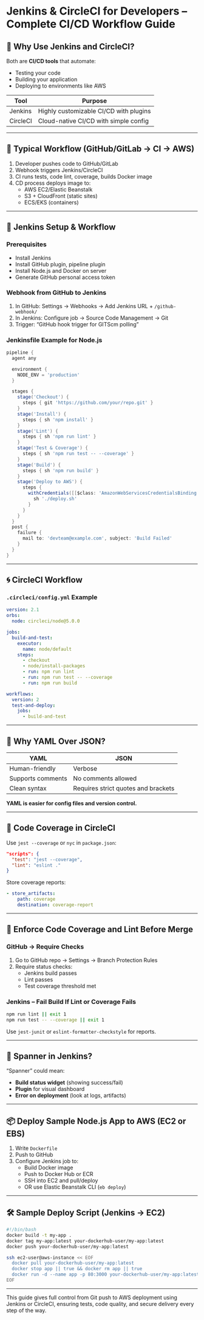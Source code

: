 # Jenkins & CircleCI for Developers – Complete CI/CD Workflow Guide

## 🚀 Why Use Jenkins and CircleCI?

Both are **CI/CD tools** that automate:
- Testing your code
- Building your application
- Deploying to environments like AWS

| Tool      | Purpose                                  |
|-----------|-------------------------------------------|
| Jenkins   | Highly customizable CI/CD with plugins   |
| CircleCI  | Cloud-native CI/CD with simple config    |

---

## 🧩 Typical Workflow (GitHub/GitLab → CI → AWS)

1. Developer pushes code to GitHub/GitLab
2. Webhook triggers Jenkins/CircleCI
3. CI runs tests, code lint, coverage, builds Docker image
4. CD process deploys image to:
   - AWS EC2/Elastic Beanstalk
   - S3 + CloudFront (static sites)
   - ECS/EKS (containers)

---

## 🔄 Jenkins Setup & Workflow

### Prerequisites
- Install Jenkins
- Install GitHub plugin, pipeline plugin
- Install Node.js and Docker on server
- Generate GitHub personal access token

### Webhook from GitHub to Jenkins
1. In GitHub: Settings → Webhooks → Add Jenkins URL + `/github-webhook/`
2. In Jenkins: Configure job → Source Code Management → Git
3. Trigger: “GitHub hook trigger for GITScm polling”

### Jenkinsfile Example for Node.js

```groovy
pipeline {
  agent any

  environment {
    NODE_ENV = 'production'
  }

  stages {
    stage('Checkout') {
      steps { git 'https://github.com/your/repo.git' }
    }
    stage('Install') {
      steps { sh 'npm install' }
    }
    stage('Lint') {
      steps { sh 'npm run lint' }
    }
    stage('Test & Coverage') {
      steps { sh 'npm run test -- --coverage' }
    }
    stage('Build') {
      steps { sh 'npm run build' }
    }
    stage('Deploy to AWS') {
      steps {
        withCredentials([[$class: 'AmazonWebServicesCredentialsBinding', credentialsId: 'aws-creds']]) {
          sh './deploy.sh'
        }
      }
    }
  }
  post {
    failure {
      mail to: 'devteam@example.com', subject: 'Build Failed'
    }
  }
}
```

---

## 🌀 CircleCI Workflow

### `.circleci/config.yml` Example

```yaml
version: 2.1
orbs:
  node: circleci/node@5.0.0

jobs:
  build-and-test:
    executor:
      name: node/default
    steps:
      - checkout
      - node/install-packages
      - run: npm run lint
      - run: npm run test -- --coverage
      - run: npm run build

workflows:
  version: 2
  test-and-deploy:
    jobs:
      - build-and-test
```

---

## 📂 Why YAML Over JSON?

| YAML                 | JSON                 |
|----------------------|----------------------|
| Human-friendly       | Verbose              |
| Supports comments    | No comments allowed  |
| Clean syntax         | Requires strict quotes and brackets |

**YAML is easier for config files and version control.**

---

## 🧪 Code Coverage in CircleCI

Use `jest --coverage` or `nyc` in `package.json`:
```json
"scripts": {
  "test": "jest --coverage",
  "lint": "eslint ."
}
```

Store coverage reports:
```yaml
- store_artifacts:
    path: coverage
    destination: coverage-report
```

---

## 🔐 Enforce Code Coverage and Lint Before Merge

### GitHub → Require Checks

1. Go to GitHub repo → Settings → Branch Protection Rules
2. Require status checks:
   - Jenkins build passes
   - Lint passes
   - Test coverage threshold met

### Jenkins – Fail Build If Lint or Coverage Fails

```bash
npm run lint || exit 1
npm run test -- --coverage || exit 1
```

Use `jest-junit` or `eslint-formatter-checkstyle` for reports.

---

## 🧠 Spanner in Jenkins?

“Spanner” could mean:
- **Build status widget** (showing success/fail)
- **Plugin** for visual dashboard
- **Error on deployment** (look at logs, artifacts)

---

## 📦 Deploy Sample Node.js App to AWS (EC2 or EBS)

1. Write `Dockerfile`
2. Push to GitHub
3. Configure Jenkins job to:
   - Build Docker image
   - Push to Docker Hub or ECR
   - SSH into EC2 and pull/deploy
   - OR use Elastic Beanstalk CLI (`eb deploy`)

---

## 🛠 Sample Deploy Script (Jenkins → EC2)

```bash
#!/bin/bash
docker build -t my-app .
docker tag my-app:latest your-dockerhub-user/my-app:latest
docker push your-dockerhub-user/my-app:latest

ssh ec2-user@aws-instance << EOF
  docker pull your-dockerhub-user/my-app:latest
  docker stop app || true && docker rm app || true
  docker run -d --name app -p 80:3000 your-dockerhub-user/my-app:latest
EOF
```

---

This guide gives full control from Git push to AWS deployment using Jenkins or CircleCI, ensuring tests, code quality, and secure delivery every step of the way.
